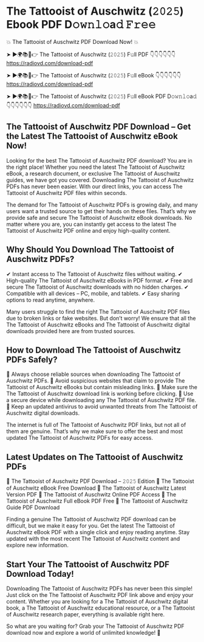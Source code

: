 # The Tattooist of Auschwitz (𝟸𝟶𝟸𝟻) Ebook PDF D𝚘𝚠𝚗𝚕𝚘a𝚍 𝙵𝚛𝚎𝚎

💥 The Tattooist of Auschwitz PDF Download Now! 💥

➤ ►🌍📚📱👉 The Tattooist of Auschwitz (𝟸𝟶𝟸𝟻) F𝚞ll PDF 👇👇👇👇👇👇
https://radiovd.com/download-pdf

➤ ►🌍📚📱👉 The Tattooist of Auschwitz (𝟸𝟶𝟸𝟻) F𝚞ll eBook 👇👇👇👇👇👇
https://radiovd.com/download-pdf

➤ ►🌍📚📱👉 The Tattooist of Auschwitz (𝟸𝟶𝟸𝟻) F𝚞ll eBook PDF D𝚘𝚠𝚗𝚕𝚘a𝚍 👇👇👇👇👇👇
https://radiovd.com/download-pdf

## The Tattooist of Auschwitz PDF Download – Get the Latest The Tattooist of Auschwitz eBook Now!

Looking for the best The Tattooist of Auschwitz PDF download? You are in the right place! Whether you need the latest The Tattooist of Auschwitz eBook, a research document, or exclusive The Tattooist of Auschwitz guides, we have got you covered. Downloading The Tattooist of Auschwitz PDFs has never been easier. With our direct links, you can access The Tattooist of Auschwitz PDF files within seconds.

The demand for The Tattooist of Auschwitz PDFs is growing daily, and many users want a trusted source to get their hands on these files. That’s why we provide safe and secure The Tattooist of Auschwitz eBook downloads. No matter where you are, you can instantly get access to the latest The Tattooist of Auschwitz PDF online and enjoy high-quality content.

## Why Should You Download The Tattooist of Auschwitz PDFs?

✔ Instant access to The Tattooist of Auschwitz files without waiting.
✔ High-quality The Tattooist of Auschwitz eBooks in PDF format.
✔ Free and secure The Tattooist of Auschwitz downloads with no hidden charges.
✔ Compatible with all devices – PC, mobile, and tablets.
✔ Easy sharing options to read anytime, anywhere.

Many users struggle to find the right The Tattooist of Auschwitz PDF files due to broken links or fake websites. But don’t worry! We ensure that all the The Tattooist of Auschwitz eBooks and The Tattooist of Auschwitz digital downloads provided here are from trusted sources.

## How to Download The Tattooist of Auschwitz PDFs Safely?

📌 Always choose reliable sources when downloading The Tattooist of Auschwitz PDFs.
📌 Avoid suspicious websites that claim to provide The Tattooist of Auschwitz eBooks but contain misleading links.
📌 Make sure the The Tattooist of Auschwitz download link is working before clicking.
📌 Use a secure device while downloading any The Tattooist of Auschwitz PDF file.
📌 Keep an updated antivirus to avoid unwanted threats from The Tattooist of Auschwitz digital downloads.

The internet is full of The Tattooist of Auschwitz PDF links, but not all of them are genuine. That’s why we make sure to offer the best and most updated The Tattooist of Auschwitz PDFs for easy access.

## Latest Updates on The Tattooist of Auschwitz PDFs

🔹 The Tattooist of Auschwitz PDF Download – 𝟸𝟶𝟸𝟻 Edition
🔹 The Tattooist of Auschwitz eBook Free Download
🔹 The Tattooist of Auschwitz Latest Version PDF
🔹 The Tattooist of Auschwitz Online PDF Access
🔹 The Tattooist of Auschwitz Full eBook PDF Free
🔹 The Tattooist of Auschwitz Guide PDF Download

Finding a genuine The Tattooist of Auschwitz PDF download can be difficult, but we make it easy for you. Get the latest The Tattooist of Auschwitz eBook PDF with a single click and enjoy reading anytime. Stay updated with the most recent The Tattooist of Auschwitz content and explore new information.

## Start Your The Tattooist of Auschwitz PDF Download Today!

Downloading The Tattooist of Auschwitz PDFs has never been this simple! Just click on the The Tattooist of Auschwitz PDF link above and enjoy your content. Whether you are looking for a The Tattooist of Auschwitz digital book, a The Tattooist of Auschwitz educational resource, or a The Tattooist of Auschwitz research paper, everything is available right here.

So what are you waiting for? Grab your The Tattooist of Auschwitz PDF download now and explore a world of unlimited knowledge! 🚀
